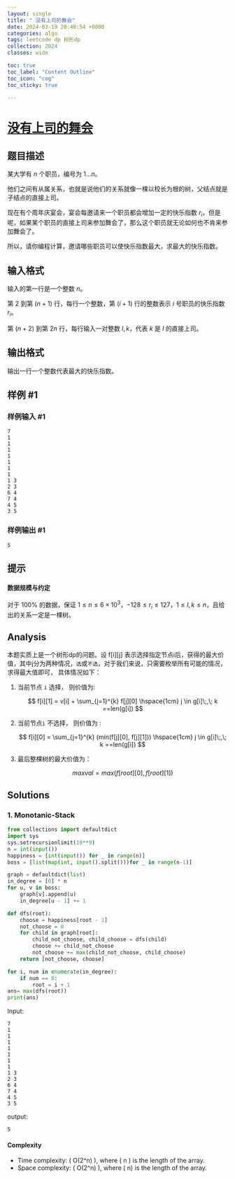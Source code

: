 ```yaml
---
layout: single
title: " 没有上司的舞会"
date: 2024-03-19 20:48:54 +0800
categories: algo
tags: leetcode dp 树形dp
collection: 2024
classes: wide

toc: true
toc_label: "Content Outline"
toc_icon: "cog"
toc_sticky: true

---
```


# [没有上司的舞会](https://www.luogu.com.cn/problem/P1352)

## 题目描述

某大学有 $n$ 个职员，编号为 $1\ldots n$。

他们之间有从属关系，也就是说他们的关系就像一棵以校长为根的树，父结点就是子结点的直接上司。

现在有个周年庆宴会，宴会每邀请来一个职员都会增加一定的快乐指数 $r_i$，但是呢，如果某个职员的直接上司来参加舞会了，那么这个职员就无论如何也不肯来参加舞会了。

所以，请你编程计算，邀请哪些职员可以使快乐指数最大，求最大的快乐指数。

## 输入格式

输入的第一行是一个整数 $n$。

第 $2$ 到第 $(n + 1)$ 行，每行一个整数，第 $(i+1)$ 行的整数表示 $i$ 号职员的快乐指数 $r_i$。

第 $(n + 2)$ 到第 $2n$ 行，每行输入一对整数 $l, k$，代表 $k$ 是 $l$ 的直接上司。

## 输出格式

输出一行一个整数代表最大的快乐指数。

## 样例 #1

### 样例输入 #1

```
7
1
1
1
1
1
1
1
1 3
2 3
6 4
7 4
4 5
3 5
```

### 样例输出 #1

```
5
```

## 提示

#### 数据规模与约定

对于 $100\%$ 的数据，保证 $1\leq n \leq 6 \times 10^3$，$-128 \leq r_i\leq 127$，$1 \leq l, k \leq n$，且给出的关系一定是一棵树。


## Analysis

   本题实质上是一个树形dp的问题。设 f[i][j] 表示选择指定节点i后，获得的最大价值，其中j分为两种情况，`选`或`不选`，对于我们来说，只需要枚举所有可能的情况，求得最大值即可， 具体情况如下：
1. 当前节点 `i` 选择， 则价值为:

    $$
    f[i][1] = v[i] + \sum_{j=1}^{k} f[j][0]  \hspace{1cm} j \in g[i]\;,\; k ==len(g[i])
    $$

2. 当前节点`i` 不选择， 则价值为 :
   
    $$
    f[i][0] = \sum_{j=1}^{k} (min(f[j][0], f[j][1])) \hspace{1cm} j \in g[i]\;,\;  k ==len(g[i])
    $$

3. 最后整棵树的最大价值为：

    $$
    maxval = max(f[root][0], f[root][1])
    $$

## Solutions 


### 1. Monotanic-Stack

```py
from collections import defaultdict
import sys
sys.setrecursionlimit(10**9)
n = int(input())
happiness = [int(input()) for _ in range(n)]
boss = [list(map(int, input().split()))for _ in range(n-1)]

graph = defaultdict(list)
in_degree = [0] * n
for u, v in boss:
    graph[v].append(u)
    in_degree[u - 1] += 1

def dfs(root):
    choose = happiness[root - 1]
    not_choose = 0
    for child in graph[root]:
        child_not_choose, child_choose = dfs(child)
        choose += child_not_choose
        not_choose += max(child_not_choose, child_choose)
    return [not_choose, choose]

for i, num in enumerate(in_degree):
    if num == 0:
        root = i + 1
ans= max(dfs(root))
print(ans)
```

Input: 
```shell
7
1
1
1
1
1
1
1
1 3
2 3
6 4
7 4
4 5
3 5
```

output:

```shell
5
```

#### Complexity

- Time complexity: ( O(2^n) ), where ( n ) is the length of the array.
- Space complexity: ( O(2^n) ), where ( n) is the length of the array.
